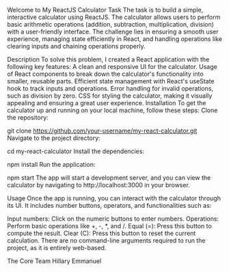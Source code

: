 Welcome to My ReactJS Calculator
Task
The task is to build a simple, interactive calculator using ReactJS. The calculator allows users to perform basic arithmetic operations (addition, subtraction, multiplication, division) with a user-friendly interface. The challenge lies in ensuring a smooth user experience, managing state efficiently in React, and handling operations like clearing inputs and chaining operations properly.

Description
To solve this problem, I created a React application with the following key features:
A clean and responsive UI for the calculator.
Usage of React components to break down the calculator's functionality into smaller, reusable parts.
Efficient state management with React's useState hook to track inputs and operations.
Error handling for invalid operations, such as division by zero.
CSS for styling the calculator, making it visually appealing and ensuring a great user experience.
Installation
To get the calculator up and running on your local machine, follow these steps:
Clone the repository:

git clone https://github.com/your-username/my-react-calculator.git
Navigate to the project directory:

cd my-react-calculator
Install the dependencies:

npm install
Run the application:

npm start
The app will start a development server, and you can view the calculator by navigating to http://localhost:3000 in your browser.

Usage
Once the app is running, you can interact with the calculator through its UI. It includes number buttons, operators, and functionalities such as:

Input numbers: Click on the numeric buttons to enter numbers.
Operations: Perform basic operations like +, -, *, and /.
Equal (=): Press this button to compute the result.
Clear (C): Press this button to reset the current calculation.
There are no command-line arguments required to run the project, as it is entirely web-based.

The Core Team
Hillary Emmanuel
